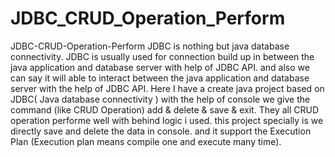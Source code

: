 # JDBC_CRUD_Operation_Perform
JDBC-CRUD-Operation-Perform
JDBC is nothing but java database connectivity. JDBC is usually used for connection build up in between the java application and database server with help of JDBC API. and also we can say it will able to interact between the java application and database server with the help of JDBC API.
Here I have a create java project based on JDBC( Java database connectivity ) with the help of console we give the command (like CRUD Operation) add & delete & save & exit. 
They all CRUD operation performe well with behind logic i used. this project specially is we directly save and delete the data in console. and it support the Execution Plan (Execution plan means compile one and execute many time).
